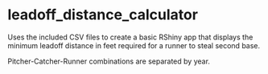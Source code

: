 # leadoff_distance_calculator

Uses the included CSV files to create a basic RShiny app that displays the minimum leadoff distance in feet required for a runner to steal second base. 

Pitcher-Catcher-Runner combinations are separated by year. 
